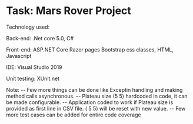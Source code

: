 # Task: Mars Rover Project

Technology used:

Back-end:  .Net core 5.0, C#

Front-end: ASP.NET Core Razor pages
Bootstrap css classes, HTML, Javascript

IDE: Visual Studio 2019

Unit testing: XUnit.net 

Note:
-- Few more things can be done like Exceptin handling and making method calls asynchronous.
-- Plateau size (5 5) hardcoded in code, it can be made configurable. 
-- Application coded to work if Plateau size is provided as first line in CSV file. ( 5 5) will be reset with new value.
-- Few more test cases can be added for entire code coverage
